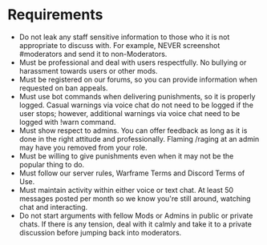 # Requirements

* Do not leak any staff sensitive information to those who it is not appropriate to discuss with. For example, NEVER screenshot \#moderators and send it to non-Moderators.
* Must be professional and deal with users respectfully. No bullying or harassment towards users or other mods.
* Must be registered on our forums, so you can provide information when requested on ban appeals.
* Must use bot commands when delivering punishments, so it is properly logged. Casual warnings via voice chat do not need to be logged if the user stops; however, additional warnings via voice chat need to be logged with !warn command.
* Must show respect to admins. You can offer feedback as long as it is done in the right attitude and professionally. Flaming /raging at an admin may have you removed from your role.
* Must be willing to give punishments even when it may not be the popular thing to do.
* Must follow our server rules, Warframe Terms and Discord Terms of Use.
* Must maintain activity within either voice or text chat. At least 50 messages posted per month so we know you're still around, watching chat and interacting.
* Do not start arguments with fellow Mods or Admins in public or private chats. If there is any tension, deal with it calmly and take it to a private discussion before jumping back into moderators.


